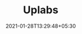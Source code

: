 ---
title: "Uplabs"
date: 2021-01-28T13:29:48+05:30
description: "UpLabs는 최고의 디자인 및 개발 영감, 리소스 및 공짜를 선별합니다. 매일!"
weight: 2
link: https://www.uplabs.com/
repo: https://www.uplabs.com/
pinned: false
thumb: sites/uplabs.svg
---